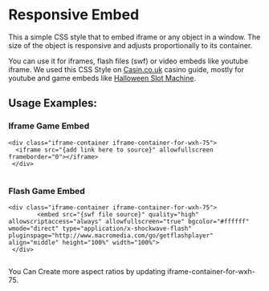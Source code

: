 # Responsive Embed
This a simple CSS style that to embed iframe or any object in a window. The size of the object is responsive and adjusts proportionally to its container.

You can use it for iframes, flash files (swf) or video embeds like youtube iframe.
We used this CSS Style on [Casin.co.uk](https://www.casin.co.uk/) casino guide, mostly for youtube and game embeds like [Halloween Slot Machine](https://www.casin.co.uk/halloween.html).

## Usage Examples: 

### Iframe Game Embed
  
  ```
  <div class="iframe-container iframe-container-for-wxh-75">
    <iframe src="{add link here to source}" allowfullscreen frameborder="0"></iframe> 
   </div>
   
  ```
### Flash Game Embed
  
  ```
  <div class="iframe-container iframe-container-for-wxh-75">
          <embed src="{swf file source}" quality="high" allowscriptaccess="always" allowfullscreen="true" bgcolor="#ffffff" wmode="direct" type="application/x-shockwave-flash" pluginspage="http://www.macromedia.com/go/getflashplayer" align="middle" height="100%" width="100%">
   </div>   
   
   ```
   
You Can Create more aspect ratios by updating iframe-container-for-wxh-75.
